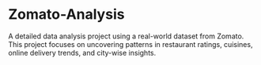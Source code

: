 # Zomato-Analysis
A detailed data analysis project using a real-world dataset from Zomato. This project focuses on uncovering patterns in restaurant ratings, cuisines, online delivery trends, and city-wise insights.
